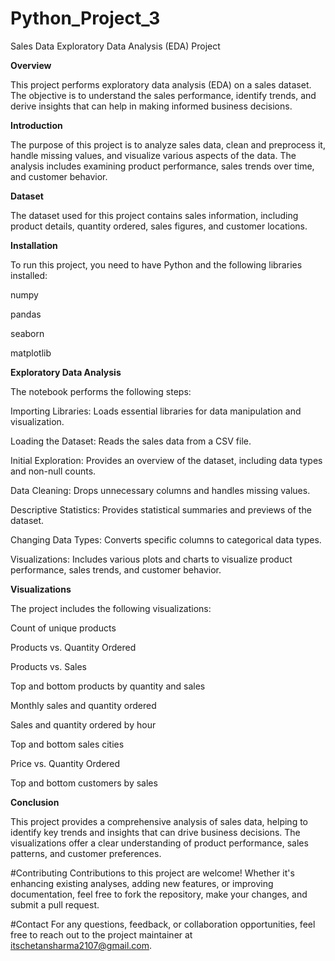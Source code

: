 # Python_Project_3

Sales Data Exploratory Data Analysis (EDA) Project

**Overview**

This project performs exploratory data analysis (EDA) on a sales dataset. The objective is to understand the sales performance, identify trends, and derive insights that can help in making informed business decisions.

**Introduction**

The purpose of this project is to analyze sales data, clean and preprocess it, handle missing values, and visualize various aspects of the data. The analysis includes examining product performance, sales trends over time, and customer behavior.

**Dataset**

The dataset used for this project contains sales information, including product details, quantity ordered, sales figures, and customer locations.

**Installation**

To run this project, you need to have Python and the following libraries installed:

numpy

pandas

seaborn

matplotlib

**Exploratory Data Analysis**

The notebook performs the following steps:

Importing Libraries: Loads essential libraries for data manipulation and visualization.

Loading the Dataset: Reads the sales data from a CSV file.

Initial Exploration: Provides an overview of the dataset, including data types and non-null counts.

Data Cleaning: Drops unnecessary columns and handles missing values.

Descriptive Statistics: Provides statistical summaries and previews of the dataset.

Changing Data Types: Converts specific columns to categorical data types.

Visualizations: Includes various plots and charts to visualize product performance, sales trends, and customer behavior.

**Visualizations**

The project includes the following visualizations:

Count of unique products

Products vs. Quantity Ordered

Products vs. Sales

Top and bottom products by quantity and sales

Monthly sales and quantity ordered

Sales and quantity ordered by hour

Top and bottom sales cities

Price vs. Quantity Ordered

Top and bottom customers by sales

**Conclusion**

This project provides a comprehensive analysis of sales data, helping to identify key trends and insights that can drive business decisions. The visualizations offer a clear understanding of product performance, sales patterns, and customer preferences.

#Contributing Contributions to this project are welcome! Whether it's enhancing existing analyses, adding new features, or improving documentation, feel free to fork the repository, make your changes, and submit a pull request.

#Contact For any questions, feedback, or collaboration opportunities, feel free to reach out to the project maintainer at itschetansharma2107@gmail.com.
